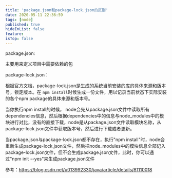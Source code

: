 ```yaml
---
title: 'package.json和package-lock.json的区别'
date: 2020-05-11 22:36:59
tags: [node]
published: true
hideInList: false
feature: 
isTop: false
---
```

package.json:

主要用来定义项目中需要依赖的包

package-lock.json：


根据官方文档，package-lock.json是生成的系统当前安装的库的具体来源和版本号，锁定版本。在 `npm install`时候生成一份文件，用以记录当前状态下实际安装的各个npm package的具体来源和版本号。

当你执行npm install的时候， node会先从package.json文件中读取所有dependencies信息，然后根据dependencies中的信息与node_modules中的模块进行对比，没有的直接下载，node是从package.json文件读取模块名称，从package-lock.json文件中获取版本号，然后进行下载或者更新。


当package.json与package-lock.json都不存在，执行"npm install"时，node会重新生成package-lock.json文件，然后把node_modules中的模块信息全部记入package-lock.json文件，但不会生成package.json文件，此时，你可以通过"npm init --yes"来生成package.json文件

参考：https://blog.csdn.net/u013992330/java/article/details/81110018
